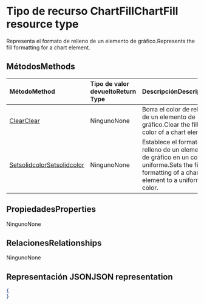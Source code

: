 # <a name="chartfill-resource-type"></a><span data-ttu-id="52362-101">Tipo de recurso ChartFill</span><span class="sxs-lookup"><span data-stu-id="52362-101">ChartFill resource type</span></span>

<span data-ttu-id="52362-102">Representa el formato de relleno de un elemento de gráfico.</span><span class="sxs-lookup"><span data-stu-id="52362-102">Represents the fill formatting for a chart element.</span></span>


## <a name="methods"></a><span data-ttu-id="52362-103">Métodos</span><span class="sxs-lookup"><span data-stu-id="52362-103">Methods</span></span>

| <span data-ttu-id="52362-104">Método</span><span class="sxs-lookup"><span data-stu-id="52362-104">Method</span></span>           | <span data-ttu-id="52362-105">Tipo de valor devuelto</span><span class="sxs-lookup"><span data-stu-id="52362-105">Return Type</span></span>    |<span data-ttu-id="52362-106">Descripción</span><span class="sxs-lookup"><span data-stu-id="52362-106">Description</span></span>|
|:---------------|:--------|:----------|
|[<span data-ttu-id="52362-107">Clear</span><span class="sxs-lookup"><span data-stu-id="52362-107">Clear</span></span>](../api/chartfill_clear.md)|<span data-ttu-id="52362-108">Ninguno</span><span class="sxs-lookup"><span data-stu-id="52362-108">None</span></span>|<span data-ttu-id="52362-109">Borra el color de relleno de un elemento de gráfico.</span><span class="sxs-lookup"><span data-stu-id="52362-109">Clear the fill color of a chart element.</span></span>|
|[<span data-ttu-id="52362-110">Setsolidcolor</span><span class="sxs-lookup"><span data-stu-id="52362-110">Setsolidcolor</span></span>](../api/chartfill_setsolidcolor.md)|<span data-ttu-id="52362-111">Ninguno</span><span class="sxs-lookup"><span data-stu-id="52362-111">None</span></span>|<span data-ttu-id="52362-112">Establece el formato de relleno de un elemento de gráfico en un color uniforme.</span><span class="sxs-lookup"><span data-stu-id="52362-112">Sets the fill formatting of a chart element to a uniform color.</span></span>|

## <a name="properties"></a><span data-ttu-id="52362-113">Propiedades</span><span class="sxs-lookup"><span data-stu-id="52362-113">Properties</span></span>
<span data-ttu-id="52362-114">Ninguno</span><span class="sxs-lookup"><span data-stu-id="52362-114">None</span></span>

## <a name="relationships"></a><span data-ttu-id="52362-115">Relaciones</span><span class="sxs-lookup"><span data-stu-id="52362-115">Relationships</span></span>
<span data-ttu-id="52362-116">Ninguno</span><span class="sxs-lookup"><span data-stu-id="52362-116">None</span></span>


## <a name="json-representation"></a><span data-ttu-id="52362-117">Representación JSON</span><span class="sxs-lookup"><span data-stu-id="52362-117">JSON representation</span></span>

<!--{
  "blockType": "resource",
  "optionalProperties": [],
  "baseType": "microsoft.graph.entity",
  "@odata.type": "microsoft.graph.workbookChartFill"
}-->

```json
{
}
```


<!-- uuid: 8fcb5dbc-d5aa-4681-8e31-b001d5168d79
2015-10-25 14:57:30 UTC -->
<!-- {
  "type": "#page.annotation",
  "description": "ChartFill resource",
  "keywords": "",
  "section": "documentation",
  "tocPath": ""
}-->